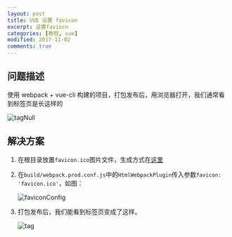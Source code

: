 ```yaml
---
layout: post
title: VUE 设置 favicon
excerpt: 设置faviocn
categories: [教程, vue]
modified: 2017-11-02
comments: true
---
```


## 问题描述
使用 webpack + vue-cli 构建的项目，打包发布后，用浏览器打开，我们通常看到标签页是长这样的

![tagNull](http://oy41mkgad.bkt.clouddn.com/tagNull.png "tagNull")

## 解决方案

1. 在根目录放置`favicon.ico`图片文件，生成方式在[这里](http://tool.lu/favicon/)

2. 在`build/webpack.prod.conf.js`中的`HtmlWebpackPlugin`传入参数`favicon: 'favicon.ico'`，如图：

    ![faviconConfig](http://oy41mkgad.bkt.clouddn.com/faviconConfig.png "faviconConfig")

3. 打包发布后，我们能看到标签页变成了这样。

    ![tag](http://oy41mkgad.bkt.clouddn.com/tag.png "tag")
